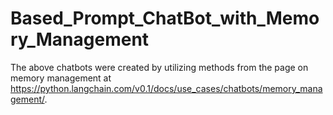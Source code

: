 # Based_Prompt_ChatBot_with_Memory_Management


The above chatbots were created by utilizing methods from the page on memory management at https://python.langchain.com/v0.1/docs/use_cases/chatbots/memory_management/.
